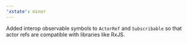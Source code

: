 ```yaml
---
'xstate': minor
---
```


Added interop observable symbols to `ActorRef` and `Subscribable` so that actor refs are compatible with libraries like RxJS.
